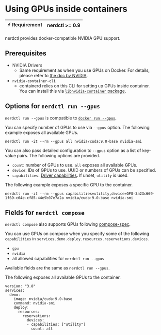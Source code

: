 # Using GPUs inside containers

| :zap: Requirement | nerdctl >= 0.9 |
|-------------------|----------------|

nerdctl provides docker-compatible NVIDIA GPU support.

## Prerequisites

- NVIDIA Drivers
  - Same requirement as when you use GPUs on Docker. For details, please refer to [the doc by NVIDIA](https://docs.nvidia.com/datacenter/cloud-native/container-toolkit/install-guide.html#pre-requisites).
- `nvidia-container-cli`
  - containerd relies on this CLI for setting up GPUs inside container. You can install this via [`libnvidia-container` package](https://docs.nvidia.com/datacenter/cloud-native/container-toolkit/arch-overview.html#libnvidia-container).

## Options for `nerdctl run --gpus`

`nerdctl run --gpus` is compatible to [`docker run --gpus`](https://docs.docker.com/engine/reference/commandline/run/#access-an-nvidia-gpu).

You can specify number of GPUs to use via `--gpus` option.
The following example exposes all available GPUs.

```
nerdctl run -it --rm --gpus all nvidia/cuda:9.0-base nvidia-smi
```

You can also pass detailed configuration to `--gpus` option as a list of key-value pairs. The following options are provided.

- `count`: number of GPUs to use. `all` exposes all available GPUs.
- `device`: IDs of GPUs to use. UUID or numbers of GPUs can be specified.
- `capabilities`: [Driver capabilities](https://docs.nvidia.com/datacenter/cloud-native/container-toolkit/user-guide.html#driver-capabilities). If unset, `utility` is used.

The following example exposes a specific GPU to the container.

```
nerdctl run -it --rm --gpus capabilities=utility,device=GPU-3a23c669-1f69-c64e-cf85-44e9b07e7a2a nvidia/cuda:9.0-base nvidia-smi
```

## Fields for `nerdctl compose`

`nerdctl compose` also supports GPUs following [compose-spec](https://github.com/compose-spec/compose-spec/blob/master/deploy.md#devices).

You can use GPUs on compose when you specify some of the following `capabilities` in `services.demo.deploy.resources.reservations.devices`.

- `gpu`
- `nvidia`
- all allowed capabilities for `nerdctl run --gpus`

Available fields are the same as `nerdctl run --gpus`.

The following exposes all available GPUs to the container.

```
version: "3.8"
services:
  demo:
    image: nvidia/cuda:9.0-base
    command: nvidia-smi
    deploy:
      resources:
        reservations:
          devices:
          - capabilities: ["utility"]
            count: all
```
